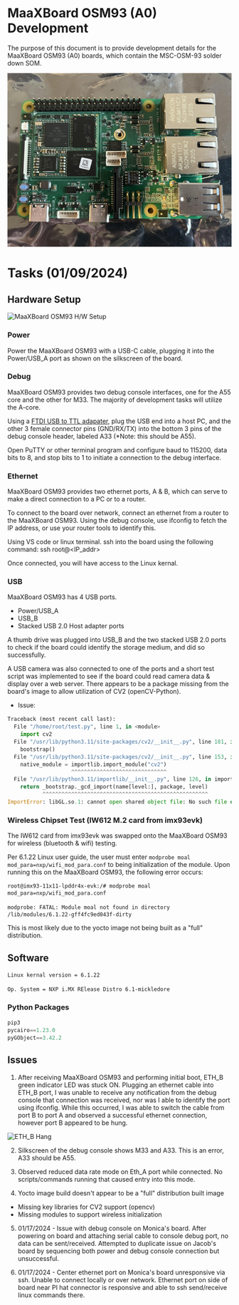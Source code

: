# MaaXBoard OSM93 (A0) Development

The purpose of this document is to provide development details for the MaaXBoard OSM93 (A0) boards, which contain the MSC-OSM-93 solder down SOM. 

![MaaXBoard OSM93](https://github.com/Avnet/MaaXBoard-OSM93-HUB/blob/main/Development/MaaXBoard_OSM93_A0/Bring-Up/BoardPictures/IMG_4034.jpg?raw=true)


# Tasks (01/09/2024)

## Hardware Setup

![MaaXBoard OSM93 H/W Setup](https://github.com/Avnet/MaaXBoard-OSM93-HUB/blob/main/Development/MaaXBoard_OSM93_A0/Bring-Up/BoardPictures/MaaXBoard-OSM93-Details.png?raw=true)

### Power
Power the MaaXBoard OSM93 with a USB-C cable, plugging it into the Power/USB_A port as shown on the silkscreen of the board. 

### Debug 
MaaXBoard OSM93 provides two debug console interfaces, one for the A55 core and the other for M33. The majority of development tasks will utilize the A-core. 

Using a [FTDI USB to TTL adapater](https://www.amazon.com/Serial-Adapter-Signal-FT232RL-Windows/dp/B08BLHGWHS/ref=asc_df_B08BLHGWHS&mcid=0c4beab03b953bfdbd8736c4d7f31481?tag=bngsmtphsnus-20&linkCode=df0&hvadid=80401905752532&hvnetw=s&hvqmt=e&hvbmt=be&hvdev=c&hvlocint=&hvlocphy=&hvtargid=pla-4584001431837592&psc=1), plug the USB end into a host PC, and the other 3 female connector pins (GND/RX/TX) into the bottom 3 pins of the debug console header, labeled A33 (*Note: this should be A55).

Open PuTTY or other terminal program and configure baud to 115200, data bits to 8, and stop bits to 1 to initiate a connection to the debug interface. 

### Ethernet
MaaXBoard OSM93 provides two ethernet ports, A & B, which can serve to make a direct connection to a PC or to a router.

To connect to the board over network, connect an ethernet from a router to the MaaXBoard OSM93. Using the debug console, use ifconfig to fetch the IP address, or use your router tools to identify this. 

Using VS code or linux terminal. ssh into the board using the following command:
ssh root@<IP_addr>

Once connected, you will have access to the Linux kernal.

### USB
MaaXBoard OSM93 has 4 USB ports. 
- Power/USB_A
- USB_B
- Stacked USB 2.0 Host adapter ports 

A thumb drive was plugged into USB_B and the two stacked USB 2.0 ports to check if the board could identify the storage medium, and did so successfully. 

A USB camera was also connected to one of the ports and a short test script was implemented to see if the board could read camera data & display over a web server. There appears to be a package missing from the board's image to allow utilization of CV2 (openCV-Python). 
 - Issue:
```python
Traceback (most recent call last):
  File "/home/root/test.py", line 1, in <module>
    import cv2
  File "/usr/lib/python3.11/site-packages/cv2/__init__.py", line 181, in <module>
    bootstrap()
  File "/usr/lib/python3.11/site-packages/cv2/__init__.py", line 153, in bootstrap
    native_module = importlib.import_module("cv2")
                    ^^^^^^^^^^^^^^^^^^^^^^^^^^^^^^
  File "/usr/lib/python3.11/importlib/__init__.py", line 126, in import_module
    return _bootstrap._gcd_import(name[level:], package, level)
           ^^^^^^^^^^^^^^^^^^^^^^^^^^^^^^^^^^^^^^^^^^^^^^^^^^^^
ImportError: libGL.so.1: cannot open shared object file: No such file or directory
```

### Wireless Chipset Test (IW612 M.2 card from imx93evk)
The IW612 card from imx93evk was swapped onto the MaaXBoard OSM93 for wireless (bluetooth & wifi) testing. 

Per 6.1.22 Linux user guide, the user must enter ```modprobe moal mod_para=nxp/wifi_mod_para.conf``` to being initialization of the module. Upon running this on the MaaXBoard OSM93, the following error occurs:

```
root@imx93-11x11-lpddr4x-evk:/# modprobe moal mod_para=nxp/wifi_mod_para.conf

modprobe: FATAL: Module moal not found in directory /lib/modules/6.1.22-gff4fc9ed043f-dirty
```

This is most likely due to the yocto image not being built as a "full" distribution. 

## Software
```
Linux kernal version = 6.1.22

Op. System = NXP i.MX RElease Distro 6.1-mickledore
```


### Python Packages 
```python
pip3 
pycairo==1.23.0
pyGObject==3.42.2
``````



## Issues

1. After receiving MaaXBoard OSM93 and performing initial boot, ETH_B green indicator LED was stuck ON. Plugging an ethernet cable into ETH_B port, I was unable to receive any notification from the debug console that connection was received, nor was I able to identify the port using ifconfig. While this occurred, I was able to switch the cable from port B to port A and observed a successful ethernet connection, however port B appeared to be hung. 

![ETH_B Hang](https://github.com/Avnet/MaaXBoard-OSM93-HUB/blob/main/Development/MaaXBoard_OSM93_A0/Bring-Up/BoardPictures/IMG_4033.jpg?raw=true)

2. Silkscreen of the debug console shows M33 and A33. This is an error, A33 should be A55. 

3. Observed reduced data rate mode on Eth_A port while connected. No scripts/commands running that caused entry into this mode. 

4. Yocto image build doesn't appear to be a "full" distribution built image
 - Missing key libraries for CV2 support (opencv)
 - Missing modules to support wireless initialization

5. 01/17/2024 - Issue with debug console on Monica's board. After powering on board and attaching serial cable to console debug port, no data can be sent/received. Attempted to duplicate issue on Jacob's board by sequencing both power and debug console connection but unsuccessful. 

6. 01/17/2024 - Center ethernet port on Monica's board unresponsive via ssh. Unable to connect locally or over network. Ethernet port on side of board near PI hat connector is responsive and able to ssh send/receive linux commands there. 





